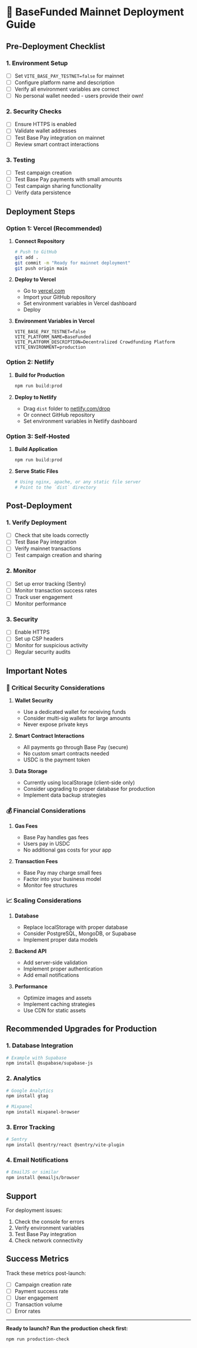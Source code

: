 # 🚀 BaseFunded Mainnet Deployment Guide

## Pre-Deployment Checklist

### 1. **Environment Setup**
- [ ] Set `VITE_BASE_PAY_TESTNET=false` for mainnet
- [ ] Configure platform name and description
- [ ] Verify all environment variables are correct
- [ ] No personal wallet needed - users provide their own!

### 2. **Security Checks**
- [ ] Ensure HTTPS is enabled
- [ ] Validate wallet addresses
- [ ] Test Base Pay integration on mainnet
- [ ] Review smart contract interactions

### 3. **Testing**
- [ ] Test campaign creation
- [ ] Test Base Pay payments with small amounts
- [ ] Test campaign sharing functionality
- [ ] Verify data persistence

## Deployment Steps

### Option 1: Vercel (Recommended)

1. **Connect Repository**
   ```bash
   # Push to GitHub
   git add .
   git commit -m "Ready for mainnet deployment"
   git push origin main
   ```

2. **Deploy to Vercel**
   - Go to [vercel.com](https://vercel.com)
   - Import your GitHub repository
   - Set environment variables in Vercel dashboard
   - Deploy

3. **Environment Variables in Vercel**
   ```
   VITE_BASE_PAY_TESTNET=false
   VITE_PLATFORM_NAME=BaseFunded
   VITE_PLATFORM_DESCRIPTION=Decentralized Crowdfunding Platform
   VITE_ENVIRONMENT=production
   ```

### Option 2: Netlify

1. **Build for Production**
   ```bash
   npm run build:prod
   ```

2. **Deploy to Netlify**
   - Drag `dist` folder to [netlify.com/drop](https://netlify.com/drop)
   - Or connect GitHub repository
   - Set environment variables in Netlify dashboard

### Option 3: Self-Hosted

1. **Build Application**
   ```bash
   npm run build:prod
   ```

2. **Serve Static Files**
   ```bash
   # Using nginx, apache, or any static file server
   # Point to the `dist` directory
   ```

## Post-Deployment

### 1. **Verify Deployment**
- [ ] Check that site loads correctly
- [ ] Test Base Pay integration
- [ ] Verify mainnet transactions
- [ ] Test campaign creation and sharing

### 2. **Monitor**
- [ ] Set up error tracking (Sentry)
- [ ] Monitor transaction success rates
- [ ] Track user engagement
- [ ] Monitor performance

### 3. **Security**
- [ ] Enable HTTPS
- [ ] Set up CSP headers
- [ ] Monitor for suspicious activity
- [ ] Regular security audits

## Important Notes

### 🚨 **Critical Security Considerations**

1. **Wallet Security**
   - Use a dedicated wallet for receiving funds
   - Consider multi-sig wallets for large amounts
   - Never expose private keys

2. **Smart Contract Interactions**
   - All payments go through Base Pay (secure)
   - No custom smart contracts needed
   - USDC is the payment token

3. **Data Storage**
   - Currently using localStorage (client-side only)
   - Consider upgrading to proper database for production
   - Implement data backup strategies

### 💰 **Financial Considerations**

1. **Gas Fees**
   - Base Pay handles gas fees
   - Users pay in USDC
   - No additional gas costs for your app

2. **Transaction Fees**
   - Base Pay may charge small fees
   - Factor into your business model
   - Monitor fee structures

### 📈 **Scaling Considerations**

1. **Database**
   - Replace localStorage with proper database
   - Consider PostgreSQL, MongoDB, or Supabase
   - Implement proper data models

2. **Backend API**
   - Add server-side validation
   - Implement proper authentication
   - Add email notifications

3. **Performance**
   - Optimize images and assets
   - Implement caching strategies
   - Use CDN for static assets

## Recommended Upgrades for Production

### 1. **Database Integration**
```bash
# Example with Supabase
npm install @supabase/supabase-js
```

### 2. **Analytics**
```bash
# Google Analytics
npm install gtag

# Mixpanel
npm install mixpanel-browser
```

### 3. **Error Tracking**
```bash
# Sentry
npm install @sentry/react @sentry/vite-plugin
```

### 4. **Email Notifications**
```bash
# EmailJS or similar
npm install @emailjs/browser
```

## Support

For deployment issues:
1. Check the console for errors
2. Verify environment variables
3. Test Base Pay integration
4. Check network connectivity

## Success Metrics

Track these metrics post-launch:
- [ ] Campaign creation rate
- [ ] Payment success rate
- [ ] User engagement
- [ ] Transaction volume
- [ ] Error rates

---

**Ready to launch? Run the production check first:**
```bash
npm run production-check
```

